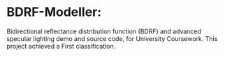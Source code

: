 # BDRF-Modeller:

Bidirectional reflectance distribution function (BDRF) and advanced specular lighting demo and source code, for University Coursework. This project achieved a First classification.
